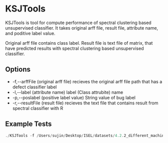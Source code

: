 # KSJTools

KSJTools is tool for compute performance of spectral clustering based unsupervised classifier. It takes original arff file, result file, attribute name, and poditive label value. 

Original arff file contains class label. Result file is text file of matrix, that have predicted results with spectral clustering based unsupervised classifier. 

## Options

-  -f,--arffFile (original arff file)   recieves the original arff file path that has a defect classifier label 
- -l,--label (attribute name)   label (Class attrubite) name
- -p,--poslabel (positive label value)   String value of bug label
- -r,--resultFile (result file)   recieves the text file that contains result from spectral classifier with R

## Example Tests

```powershell
./KSJTools -f /Users/sujin/Desktop/ISEL/datasets/4.2.2_different_machine_learner/HM.arff -r /Users/sujin/Desktop/ISEL/datasets/4.2.2-removed_class_label/4.2.2-results/HM-0-result.txt -p buggy -l class
```

